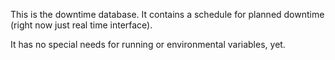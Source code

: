 This is the downtime database. It contains a schedule for planned downtime (right now just real time interface).

It has no special needs for running or environmental variables, yet.
